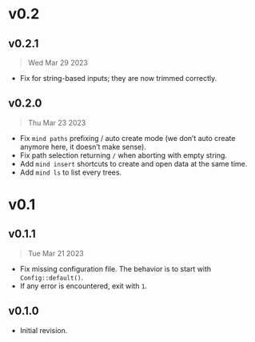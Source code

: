 # v0.2

## v0.2.1

> Wed Mar 29 2023

- Fix for string-based inputs; they are now trimmed correctly.

## v0.2.0

> Thu Mar 23 2023

- Fix `mind paths` prefixing / auto create mode (we don’t auto create anymore here, it doesn’t make sense).
- Fix path selection returning `/` when aborting with empty string.
- Add `mind insert` shortcuts to create and open data at the same time.
- Add `mind ls` to list every trees.

# v0.1

## v0.1.1

> Tue Mar 21 2023

- Fix missing configuration file. The behavior is to start with `Config::default()`.
- If any error is encountered, exit with `1`.

## v0.1.0

- Initial revision.
